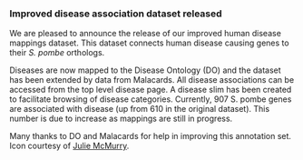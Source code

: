 ### Improved disease association dataset released
<!-- newsfeed_thumbnail: human_disease.png -->

We are pleased to announce the release of our improved human disease
mappings dataset. This dataset connects human disease causing genes to
their _S. pombe_ orthologs.

Diseases are now mapped to the Disease Ontology (DO) and the dataset has been
extended by data from Malacards. All disease associations can be accessed from
the top level disease page. A disease
slim has been created to facilitate browsing of disease categories. Currently,
907 S. pombe genes are associated with disease (up from 610 in the original
dataset). This number is due to increase as mappings are still in progress.

Many thanks to DO and Malacards for help in improving this annotation set. Icon
courtesy of [Julie McMurry](https://pixabay.com/en/users/mcmurryjulie-2375405/).
